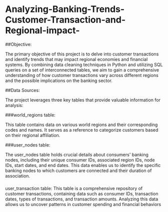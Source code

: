 # Analyzing-Banking-Trends-Customer-Transaction-and-Regional-impact-


##Objective: 

The primary objective of this project is to delve into customer transactions and identify trends that may impact regional economies and financial systems. By combining data cleaning techniques in Python and utilizing SQL queries on a set of interconnected tables, we aim to gain a comprehensive understanding of how customer transactions vary across different regions and the possible implications on the banking sector.

##Data Sources: 

The project leverages three key tables that provide valuable information for analysis:

###world_regions table: 

This table contains data on various world regions and their corresponding codes and names. It serves as a reference to categorize customers based on their regional affiliation.

###user_nodes table: 

The user_nodes table holds crucial details about consumers' banking nodes, including their unique consumer IDs, associated region IDs, node IDs, start dates, and end dates. This data enables us to identify the specific banking nodes to which customers are connected and their duration of association.

###

user_transaction table: This table is a comprehensive repository of customer transactions, containing data such as consumer IDs, transaction dates, types of transactions, and transaction amounts. Analyzing this data allows us to uncover patterns in customer spending and financial behaviors
